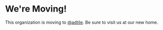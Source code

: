 We're Moving!
=============

This organization is moving to [@adtile](https://github.com/adtile). Be sure to visit us at our new home.
